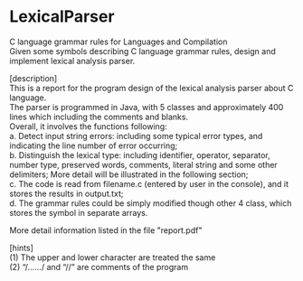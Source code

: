 # LexicalParser
C language grammar rules for Languages and Compilation  
Given some symbols describing C language grammar rules, design and implement lexical analysis parser.  
  
[description]  
This is a report for the program design of the lexical analysis parser about C language.   
The parser is programmed in Java, with 5 classes and approximately 400 lines which including the comments and blanks.   
Overall, it involves the functions following:  
a.	Detect input string errors: including some typical error types, and indicating the line number of error occurring;  
b.	Distinguish the lexical type: including identifier, operator, separator, number type, preserved words, comments, literal string and some other delimiters; More detail will be illustrated in the following section;  
c.	The code is read from filename.c (entered by user in the console), and it stores the results in output.txt;  
d.	The grammar rules could be simply modified though other 4 class, which stores the symbol in separate arrays.  

More detail information listed in the file "report.pdf"  

[hints]  
(1) The upper and lower character are treated the same  
(2) “/*......*/ and “//” are comments of the program  

